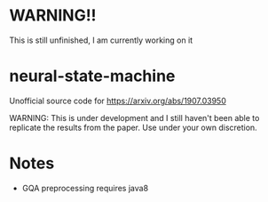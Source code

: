 # WARNING!!
This is still unfinished, I am currently working on it

# neural-state-machine
Unofficial source code for https://arxiv.org/abs/1907.03950

WARNING: This is under development and I still haven't been able to replicate the results from the paper. Use under your own discretion.


# Notes
* GQA preprocessing requires java8
